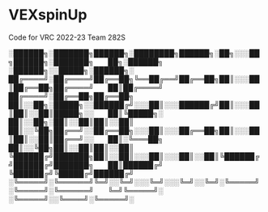 # VEXspinUp
Code for VRC 2022-23
Team 282S

░██████╗░███████╗██████╗░████████╗██████╗░██╗░░░██╗██████╗░███████╗  ██╗░██████╗  ░██████╗░░█████╗░██████╗░ ██╔════╝░██╔════╝██╔══██╗╚══██╔══╝██╔══██╗██║░░░██║██╔══██╗██╔════╝  ██║██╔════╝  ██╔════╝░██╔══██╗██╔══██╗ ██║░░██╗░█████╗░░██████╔╝░░░██║░░░██████╔╝██║░░░██║██║░░██║█████╗░░  ██║╚█████╗░  ██║░░██╗░██║░░██║██║░░██║ ██║░░╚██╗██╔══╝░░██╔══██╗░░░██║░░░██╔══██╗██║░░░██║██║░░██║██╔══╝░░  ██║░╚═══██╗  ██║░░╚██╗██║░░██║██║░░██║ ╚██████╔╝███████╗██║░░██║░░░██║░░░██║░░██║╚██████╔╝██████╔╝███████╗  ██║██████╔╝  ╚██████╔╝╚█████╔╝██████╔╝ ░╚═════╝░╚══════╝╚═╝░░╚═╝░░░╚═╝░░░╚═╝░░╚═╝░╚═════╝░╚═════╝░╚══════╝  ╚═╝╚═════╝░  ░╚═════╝░░╚════╝░╚═════╝░
